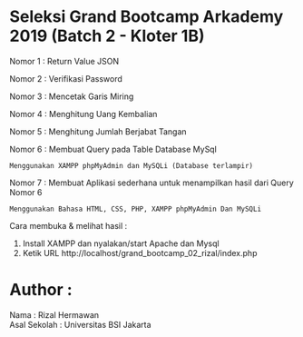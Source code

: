 # Seleksi Grand Bootcamp Arkademy 2019 (Batch 2 - Kloter 1B)

Nomor 1 : Return Value JSON

Nomor 2 : Verifikasi Password

Nomor 3 : Mencetak Garis Miring

Nomor 4 : Menghitung Uang Kembalian

Nomor 5 : Menghitung Jumlah Berjabat Tangan

Nomor 6 : Membuat Query  pada Table Database MySql

    Menggunakan XAMPP phpMyAdmin dan MySQLi (Database terlampir)

Nomor 7 : Membuat Aplikasi sederhana untuk menampilkan hasil dari Query Nomor 6

    Menggunakan Bahasa HTML, CSS, PHP, XAMPP phpMyAdmin Dan MySQLi

Cara membuka & melihat hasil :
1) Install XAMPP dan nyalakan/start Apache dan Mysql
2) Ketik URL http://localhost/grand_bootcamp_02_rizal/index.php

# Author :
 Nama			: Rizal Hermawan
 <br>Asal Sekolah 	: Universitas BSI Jakarta
